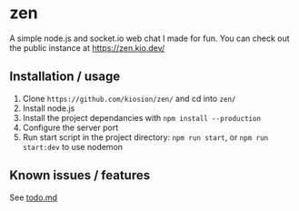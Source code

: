 # zen
A simple node.js and socket.io web chat I made for fun. You can check out the public instance at https://zen.kio.dev/

## Installation / usage
1. Clone `https://github.com/kiosion/zen/` and cd into `zen/`
2. Install node.js
3. Install the project dependancies with `npm install --production`
4. Configure the server port
5. Run start script in the project directory: `npm run start`, or `npm run start:dev` to use nodemon

## Known issues / features
See [todo.md](TODO.md)
